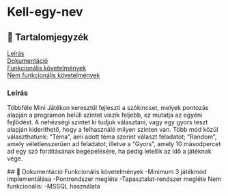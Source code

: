 # Kell-egy-nev


## 📜 Tartalomjegyzék
[Leírás](#leiras)  <br>
[Dokumentáció](#dok) <br>
  [Funkcionális követelmények](#funkKov) <br>
  [Nem funkcionális követelmények](#nemFunkKov) <br>

<a name="headers"/>
<h3>
Leírás
  </h3>
 <p>
  Többféle Mini Játékon keresztül fejleszti a szókincset, melyek pontozás alapján a programon belüli szintet viszik feljebb, ez mutatja az egyéni fejlődést. A nehézségi szintet ki tudjuk választani, vagy egy gyors teszt alapján kideríthető, hogy a felhasználó milyen szinten van. Több  mód közül választhatunk: “Téma”, ami adott téma szerint választ feladatot; “Random”, amely véletlenszerűen ad feladatot; illetve a “Gyors”, amely 10 másodpercet ad egy szó fordításának begépelésére, ha pedig letellik az idő a játéknak vége.

  </p>
</a>
<a name="dok"></a>
## 🎨 Dokumentáció
<a name="funkKov"/>
Funkcionális követelmények
 -Minimum 3 játékmód implementálása
 -Pontrendszer megléte
 -Tapasztalat-rendszer megléte
</a>

<a name="nemFunkKov"/>
Nem funkcionális:
	-MSSQL használata
</a>


